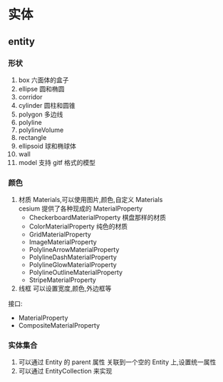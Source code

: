 # 实体

## entity

### 形状

1. box 六面体的盒子
2. ellipse 圆和椭圆
3. corridor
4. cylinder 圆柱和圆锥
5. polygon 多边线
6. polyline
7. polylineVolume
8. rectangle
9. ellipsoid 球和椭球体
10. wall
11. model 支持 gitf 格式的模型

### 颜色

1. 材质 Materials,可以使用图片,颜色,自定义 Materials  
    cesium 提供了各种现成的 MaterialProperty
   - CheckerboardMaterialProperty 棋盘那样的材质
   - ColorMaterialProperty 纯色的材质
   - GridMaterialProperty
   - ImageMaterialProperty
   - PolylineArrowMaterialProperty
   - PolylineDashMaterialProperty
   - PolylineGlowMaterialProperty
   - PolylineOutlineMaterialProperty
   - StripeMaterialProperty
2. 线框 可以设置宽度,颜色,外边框等

接口:

- MaterialProperty
- CompositeMaterialProperty

### 实体集合

1. 可以通过 Entity 的 parent 属性 关联到一个空的 Entity 上,设置统一属性
2. 可以通过 EntityCollection 来实现
